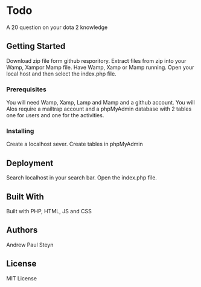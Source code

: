 # Todo
A 20 question on your dota 2 knowledge
## Getting Started
Download zip file form github resporitory. Extract files from zip into your Wamp, Xampor Mamp file. Have Wamp, Xamp or Mamp running. Open your local host and then select the index.php file.
### Prerequisites
You will need Wamp, Xamp, Lamp and Mamp and a github account. You will Alos require a mailtrap account and a phpMyAdmin database with 2 tables one for users and one for the activities.
### Installing
Create a localhost sever.
Create tables in phpMyAdmin
## Deployment
Search localhost in your search bar. Open the index.php file.
## Built With
Built with PHP, HTML, JS and CSS
## Authors
Andrew Paul Steyn
## License
MIT License
